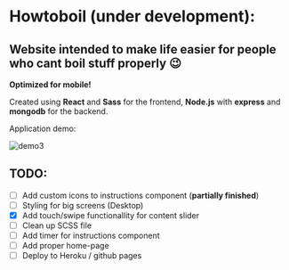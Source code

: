 # Howtoboil (under development):

## Website intended to make life easier for people who cant boil stuff properly 😉

**Optimized for mobile!**

Created using **React** and **Sass** for the frontend, **Node.js** with **express** and **mongodb** for the backend.

Application demo:

![demo3](https://user-images.githubusercontent.com/34421443/56898226-cc7ba180-6a90-11e9-848a-d1fc0b83fe9a.gif)

## TODO:

- [ ] Add custom icons to instructions component (**partially finished**)
- [ ] Styling for big screens (Desktop)
- [x] Add touch/swipe functionallity for content slider
- [ ] Clean up SCSS file
- [ ] Add timer for instructions component
- [ ] Add proper home-page
- [ ] Deploy to Heroku / github pages

